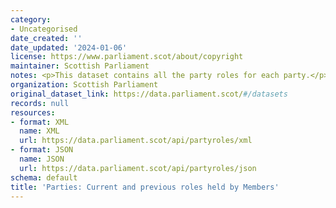 ```yaml
---
category:
- Uncategorised
date_created: ''
date_updated: '2024-01-06'
license: https://www.parliament.scot/about/copyright
maintainer: Scottish Parliament
notes: <p>This dataset contains all the party roles for each party.</p>
organization: Scottish Parliament
original_dataset_link: https://data.parliament.scot/#/datasets
records: null
resources:
- format: XML
  name: XML
  url: https://data.parliament.scot/api/partyroles/xml
- format: JSON
  name: JSON
  url: https://data.parliament.scot/api/partyroles/json
schema: default
title: 'Parties: Current and previous roles held by Members'
---
```

